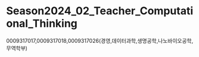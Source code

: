 # Season2024_02_Teacher_Computational_Thinking
0009317017,0009317018,0009317026(경영,데이터과학,생명공학,나노바이오공학,무역학부)
